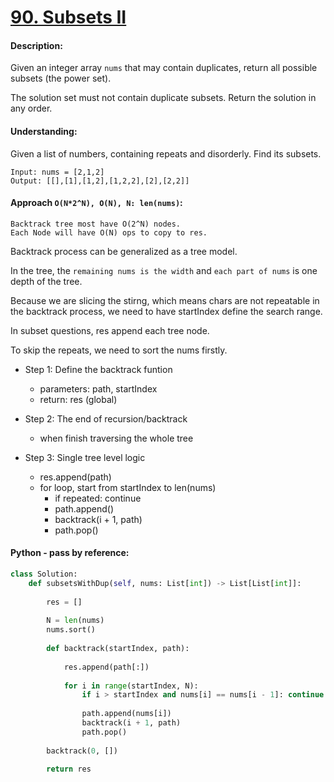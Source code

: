 # [90. Subsets II](https://leetcode.com/problems/subsets-ii/)

#### Description:

Given an integer array `nums` that may contain duplicates, return all possible subsets (the power set).

The solution set must not contain duplicate subsets. Return the solution in any order.



#### Understanding:

Given a list of numbers, containing repeats and disorderly. Find its subsets.

	Input: nums = [2,1,2]
	Output: [[],[1],[1,2],[1,2,2],[2],[2,2]]


#### Approach `O(N*2^N), O(N), N: len(nums)`:

	Backtrack tree most have O(2^N) nodes. 
	Each Node will have O(N) ops to copy to res.

Backtrack process can be generalized as a tree model.

In the tree, the `remaining nums is the width` and `each part of nums` is one depth of the tree.

Because we are slicing the stirng, which means chars are not repeatable in the backtrack process, we need to have startIndex define the search range.

In subset questions, res append each tree node.

To skip the repeats, we need to sort the nums firstly.


- Step 1: Define the backtrack funtion 

	- parameters: path, startIndex
	- return: res (global) 
- Step 2: The end of recursion/backtrack
	- when finish traversing the whole tree
	
- Step 3: Single tree level logic
	- res.append(path)
	- for loop, start from startIndex to len(nums)
		- if repeated: continue
		- path.append() 
		- backtrack(i + 1, path)
		- path.pop()
			
#### Python - pass by reference:
```python
class Solution:
    def subsetsWithDup(self, nums: List[int]) -> List[List[int]]:
        
        res = []
        
        N = len(nums)
        nums.sort()
        
        def backtrack(startIndex, path):
            
            res.append(path[:])
            
            for i in range(startIndex, N):
                if i > startIndex and nums[i] == nums[i - 1]: continue
                    
                path.append(nums[i])
                backtrack(i + 1, path)
                path.pop()
                
        backtrack(0, [])
        
        return res
```